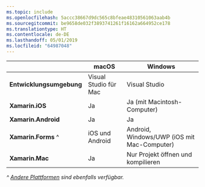 ```yaml
---
ms.topic: include
ms.openlocfilehash: 5accc38667d9dc565c8bfeae48310561063aab4b
ms.sourcegitcommit: be9658de032f3893741261f16162a664952ce178
ms.translationtype: HT
ms.contentlocale: de-DE
ms.lasthandoff: 05/01/2019
ms.locfileid: "64987048"
---
```

||macOS|Windows|
|---|---|---|
|**Entwicklungsumgebung**|Visual Studio für Mac|Visual Studio|
|**Xamarin.iOS**|Ja|Ja (mit Macintosh-Computer)|
|**Xamarin.Android**|Ja|Ja|
|**Xamarin.Forms** ^|iOS und Android|Android, Windows/UWP (iOS mit Mac-Computer)|
|**Xamarin.Mac**|Ja|Nur Projekt öffnen und kompilieren|

_^ [Andere Plattformen](https://github.com/xamarin/Xamarin.Forms/wiki/Platform-Support) sind ebenfalls verfügbar._
